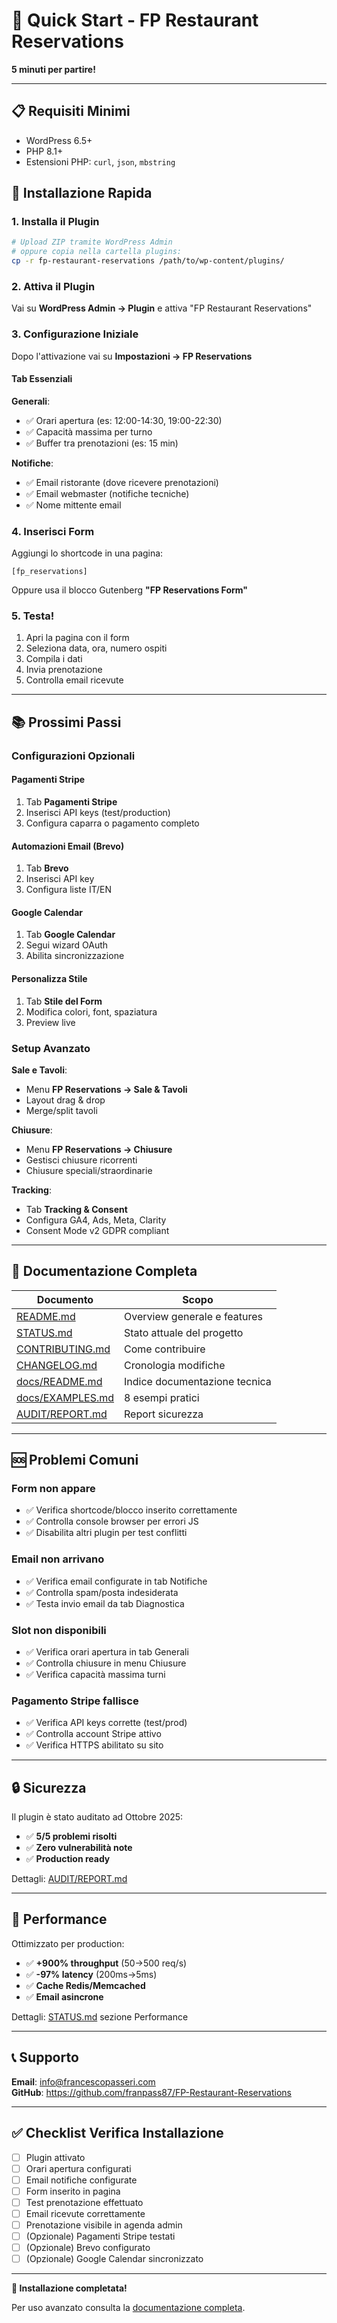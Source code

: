 # 🚀 Quick Start - FP Restaurant Reservations

**5 minuti per partire!**

---

## 📋 Requisiti Minimi

- WordPress 6.5+
- PHP 8.1+
- Estensioni PHP: `curl`, `json`, `mbstring`

## 🔧 Installazione Rapida

### 1. Installa il Plugin

```bash
# Upload ZIP tramite WordPress Admin
# oppure copia nella cartella plugins:
cp -r fp-restaurant-reservations /path/to/wp-content/plugins/
```

### 2. Attiva il Plugin

Vai su **WordPress Admin → Plugin** e attiva "FP Restaurant Reservations"

### 3. Configurazione Iniziale

Dopo l'attivazione vai su **Impostazioni → FP Reservations**

#### Tab Essenziali

**Generali**:
- ✅ Orari apertura (es: 12:00-14:30, 19:00-22:30)
- ✅ Capacità massima per turno
- ✅ Buffer tra prenotazioni (es: 15 min)

**Notifiche**:
- ✅ Email ristorante (dove ricevere prenotazioni)
- ✅ Email webmaster (notifiche tecniche)
- ✅ Nome mittente email

### 4. Inserisci Form

Aggiungi lo shortcode in una pagina:

```
[fp_reservations]
```

Oppure usa il blocco Gutenberg **"FP Reservations Form"**

### 5. Testa!

1. Apri la pagina con il form
2. Seleziona data, ora, numero ospiti
3. Compila i dati
4. Invia prenotazione
5. Controlla email ricevute

---

## 📚 Prossimi Passi

### Configurazioni Opzionali

#### Pagamenti Stripe
1. Tab **Pagamenti Stripe**
2. Inserisci API keys (test/production)
3. Configura caparra o pagamento completo

#### Automazioni Email (Brevo)
1. Tab **Brevo**
2. Inserisci API key
3. Configura liste IT/EN

#### Google Calendar
1. Tab **Google Calendar**
2. Segui wizard OAuth
3. Abilita sincronizzazione

#### Personalizza Stile
1. Tab **Stile del Form**
2. Modifica colori, font, spaziatura
3. Preview live

### Setup Avanzato

**Sale e Tavoli**:
- Menu **FP Reservations → Sale & Tavoli**
- Layout drag & drop
- Merge/split tavoli

**Chiusure**:
- Menu **FP Reservations → Chiusure**
- Gestisci chiusure ricorrenti
- Chiusure speciali/straordinarie

**Tracking**:
- Tab **Tracking & Consent**
- Configura GA4, Ads, Meta, Clarity
- Consent Mode v2 GDPR compliant

---

## 📖 Documentazione Completa

| Documento | Scopo |
|-----------|-------|
| [README.md](README.md) | Overview generale e features |
| [STATUS.md](STATUS.md) | Stato attuale del progetto |
| [CONTRIBUTING.md](CONTRIBUTING.md) | Come contribuire |
| [CHANGELOG.md](CHANGELOG.md) | Cronologia modifiche |
| [docs/README.md](docs/README.md) | Indice documentazione tecnica |
| [docs/EXAMPLES.md](docs/EXAMPLES.md) | 8 esempi pratici |
| [AUDIT/REPORT.md](AUDIT/REPORT.md) | Report sicurezza |

---

## 🆘 Problemi Comuni

### Form non appare
- ✅ Verifica shortcode/blocco inserito correttamente
- ✅ Controlla console browser per errori JS
- ✅ Disabilita altri plugin per test conflitti

### Email non arrivano
- ✅ Verifica email configurate in tab Notifiche
- ✅ Controlla spam/posta indesiderata
- ✅ Testa invio email da tab Diagnostica

### Slot non disponibili
- ✅ Verifica orari apertura in tab Generali
- ✅ Controlla chiusure in menu Chiusure
- ✅ Verifica capacità massima turni

### Pagamento Stripe fallisce
- ✅ Verifica API keys corrette (test/prod)
- ✅ Controlla account Stripe attivo
- ✅ Verifica HTTPS abilitato su sito

---

## 🔒 Sicurezza

Il plugin è stato auditato ad Ottobre 2025:
- ✅ **5/5 problemi risolti**
- ✅ **Zero vulnerabilità note**
- ✅ **Production ready**

Dettagli: [AUDIT/REPORT.md](AUDIT/REPORT.md)

---

## 🚀 Performance

Ottimizzato per production:
- ✅ **+900% throughput** (50→500 req/s)
- ✅ **-97% latency** (200ms→5ms)
- ✅ **Cache Redis/Memcached**
- ✅ **Email asincrone**

Dettagli: [STATUS.md](STATUS.md) sezione Performance

---

## 📞 Supporto

**Email**: info@francescopasseri.com  
**GitHub**: https://github.com/franpass87/FP-Restaurant-Reservations

---

## ✅ Checklist Verifica Installazione

- [ ] Plugin attivato
- [ ] Orari apertura configurati
- [ ] Email notifiche configurate
- [ ] Form inserito in pagina
- [ ] Test prenotazione effettuato
- [ ] Email ricevute correttamente
- [ ] Prenotazione visibile in agenda admin
- [ ] (Opzionale) Pagamenti Stripe testati
- [ ] (Opzionale) Brevo configurato
- [ ] (Opzionale) Google Calendar sincronizzato

---

**🎉 Installazione completata!**

Per uso avanzato consulta la [documentazione completa](docs/README.md).
